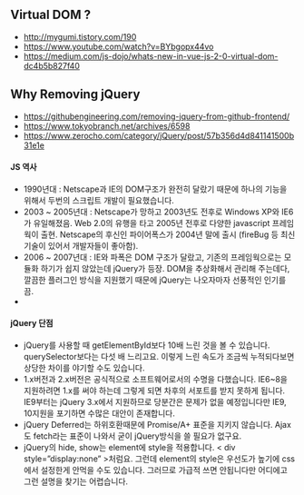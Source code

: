 

## Virtual DOM ? 
- http://mygumi.tistory.com/190
- https://www.youtube.com/watch?v=BYbgopx44vo
- https://medium.com/js-dojo/whats-new-in-vue-js-2-0-virtual-dom-dc4b5b827f40


## Why Removing jQuery
- https://githubengineering.com/removing-jquery-from-github-frontend/
- https://www.tokyobranch.net/archives/6598
- https://www.zerocho.com/category/jQuery/post/57b356d4d841141500b31e1e

#### JS 역사 
- 1990년대 : Netscape과 IE의 DOM구조가 완전히 달랐기 때문에 하나의 기능을 위해서 두번의 스크립트 개발이 필요했습니다. 
- 2003 ~ 2005년대 : Netscape가 망하고 2003년도 전후로 Windows XP와 IE6가 유일해졌음. Web 2.0의 유행을 타고 2005년 전후로 다양한 javascript 프레임웍이 출현. Netscape의 후신인 파이어폭스가 2004년 말에 출시 (fireBug 등 최신 기술이 있어서 개발자들이 좋아함). 
- 2006 ~ 2007년대 : IE와 파폭은 DOM 구조가 달랐고, 기존의 프레임웍으로는 모듈화 하기가 쉽지 않았는데 jQuery가 등장. DOM을 추상화해서 관리해 주는데다, 깔끔한 플러그인 방식을 지원했기 때문에 jQuery는 나오자마자 선풍적인 인기를 끔.
- 

#### jQuery 단점
- jQuery를 사용할 때 getElementById보다 10배 느린 것을 볼 수 있습니다. querySelector보다는 다섯 배 느리고요. 이렇게 느린 속도가 조금씩 누적되다보면 상당한 차이를 야기할 수도 있습니다.
- 1.x버전과 2.x버전은 공식적으로 소프트웨어로서의 수명을 다했습니다. IE6~8을 지원하려면 1.x를 써야 하는데 그렇게 되면 차후의 서포트를 받지 못하게 됩니다. IE9부터는 jQuery 3.x에서 지원하므로 당분간은 문제가 없을 예정입니다만 IE9, 10지원을 포기하면 수많은 대안이 존재합니다.
- jQuery Deferred는 하위호환때문에 Promise/A+ 표준을 지키지 않습니다. Ajax도 fetch라는 표준이 나와서 굳이 jQuery방식을 쓸 필요가 없구요. 
- jQuery의 hide, show는 element에 style을 적용합니다. < div style=”display:none” >처럼요. 그런데 element의 style은 우선도가 높기에 css에서 설정한게 안먹을 수도 있습니다. 그러므로 가급적 쓰면 안됩니다만 어디에고 그런 설명을 찾기는 어렵습니다.
